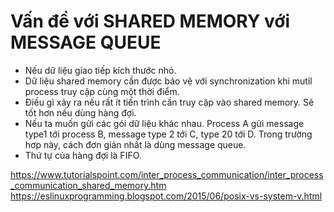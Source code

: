 # Vấn đề với SHARED MEMORY với MESSAGE QUEUE

- Nếu dữ liệu giao tiếp kích thước nhỏ.
- Dữ liệu shared memory cần được bảo vệ với synchronization khi mutil process truy cập cùng một thời điểm.
- Điều gì xảy ra nếu rất ít tiến trình cần truy cập vào shared memory. Sẽ tốt hơn nếu dùng hàng đợi.
- Nếu ta muốn gửi các gói dữ liệu khác nhau. 
    Process A gửi message type1 tới process B, message type 2 tới C, type 20 tới D. Trong trường hơp này, cách đơn giản nhất là dùng message queue. 
- Thứ tự của hàng đợi là FIFO.


https://www.tutorialspoint.com/inter_process_communication/inter_process_communication_shared_memory.htm
https://eslinuxprogramming.blogspot.com/2015/06/posix-vs-system-v.html